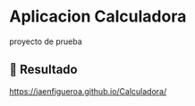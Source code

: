 # Aplicacion Calculadora

proyecto de prueba

## 🔗 Resultado

https://jaenfigueroa.github.io/Calculadora/

